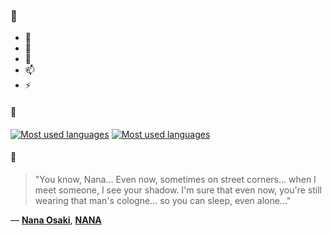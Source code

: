 ### 👋

- 🔭
- 🌱
- 💬
- 📫
- ⚡

#### 🧏

[![Most used languages](https://github-readme-stats-aynah.vercel.app/api/top-langs/?username=aynh&theme=solarized-dark&langs_count=6&layout=compact&hide_title=true)](https://github.com/anuraghazra/github-readme-stats#gh-dark-mode-only)
[![Most used languages](https://github-readme-stats-aynah.vercel.app/api/top-langs/?username=aynh&theme=solarized-light&langs_count=6&layout=compact&hide_title=true)](https://github.com/anuraghazra/github-readme-stats#gh-light-mode-only)

#### 💬

> "You know, Nana... Even now, sometimes on street corners... when I meet someone, I see your shadow. I'm sure that even now, you're still wearing that man's cologne... so you can sleep, even alone..."

&mdash; [**Nana Osaki**](https://myanimelist.net/character.php?q=Nana%20Osaki&cat=character), [**NANA**](https://myanimelist.net/search/all?q=NANA&cat=all)
